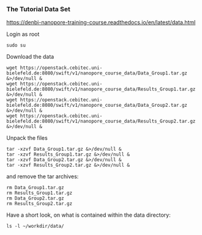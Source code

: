 ### The Tutorial Data Set
https://denbi-nanopore-training-course.readthedocs.io/en/latest/data.html

Login as root
```
sudo su
```
Download the data
```
wget https://openstack.cebitec.uni-bielefeld.de:8080/swift/v1/nanopore_course_data/Data_Group1.tar.gz &>/dev/null &
wget https://openstack.cebitec.uni-bielefeld.de:8080/swift/v1/nanopore_course_data/Results_Group1.tar.gz &>/dev/null &
wget https://openstack.cebitec.uni-bielefeld.de:8080/swift/v1/nanopore_course_data/Data_Group2.tar.gz &>/dev/null &
wget https://openstack.cebitec.uni-bielefeld.de:8080/swift/v1/nanopore_course_data/Results_Group2.tar.gz &>/dev/null &
```

Unpack the files
```
tar -xzvf Data_Group1.tar.gz &>/dev/null &
tar -xzvf Results_Group1.tar.gz &>/dev/null &
tar -xzvf Data_Group2.tar.gz &>/dev/null &
tar -xzvf Results_Group2.tar.gz &>/dev/null &

```
and remove the tar archives:
```
rm Data_Group1.tar.gz
rm Results_Group1.tar.gz
rm Data_Group2.tar.gz
rm Results_Group2.tar.gz
```
Have a short look, on what is contained within the data directory:
```
ls -l ~/workdir/data/
```

